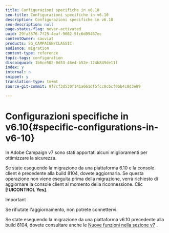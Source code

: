 ```yaml
---
title: Configurazioni specifiche in v6.10
seo-title: Configurazioni specifiche in v6.10
description: Configurazioni specifiche in v6.10
seo-description: null
page-status-flag: never-activated
uuid: 29fa3576-7f25-4eaf-9602-5fc6d09467ec
contentOwner: sauviat
products: SG_CAMPAIGN/CLASSIC
audience: migration
content-type: reference
topic-tags: configuration
discoiquuid: 1b6ce502-0d33-46e4-b52e-124b849de11f
index: y
internal: n
snippet: y
translation-type: tm+mt
source-git-commit: 9f7cf3d530f141a661df5fcc8cbcf0bb4c8d3e89

---
```



# Configurazioni specifiche in v6.10{#specific-configurations-in-v6-10}

In Adobe Campaign v7 sono stati apportati alcuni miglioramenti per ottimizzare la sicurezza.

Se state eseguendo la migrazione da una piattaforma 6.10 e la console client è precedente alla build 8104, dovete aggiornarla. Se questa operazione non viene eseguita prima della migrazione, verrà richiesto di aggiornare la console client al momento della riconnessione. Clic **[!UICONTROL Yes]**.

>[!IMPORTANT]
>
>Se rifiutate l&#39;aggiornamento, non potrete connettervi.

Se state eseguendo la migrazione da una piattaforma v6.10 precedente alla build 8104, dovete consultare anche le [Nuove funzioni nella sezione v7](../../migration/using/general-configurations.md#new-features-in-v7) .
